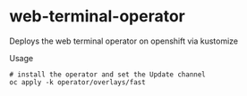 # web-terminal-operator

Deploys the web terminal operator on openshift via kustomize

Usage

```
# install the operator and set the Update channel
oc apply -k operator/overlays/fast


```
